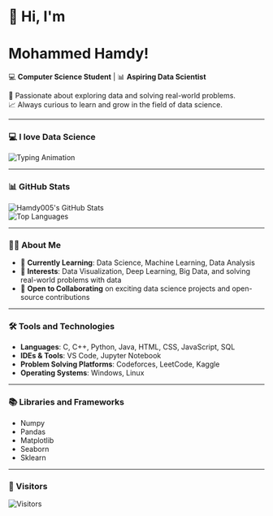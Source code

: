 # 👋 Hi, I'm
# Mohammed Hamdy!  
💻 **Computer Science Student** | 📊 **Aspiring Data Scientist**  

🌟 Passionate about exploring data and solving real-world problems.  
📈 Always curious to learn and grow in the field of data science.  

---

### 💻 I love Data Science  
![Typing Animation](https://readme-typing-svg.herokuapp.com?font=Fira+Code&size=24&duration=3000&pause=500&color=FF5733&center=true&vCenter=true&width=500&lines=I+Love+Data+Science)

---

### 📊 GitHub Stats  
![Hamdy005's GitHub Stats](https://github-readme-stats.vercel.app/api?username=Hamdy005&show_icons=true&theme=radical)  
![Top Languages](https://github-readme-stats.vercel.app/api/top-langs/?username=Hamdy005&layout=compact&theme=radical)

---

### 🧑‍💻 About Me  
- 💼 **Currently Learning**: Data Science, Machine Learning, Data Analysis  
- 🚀 **Interests**: Data Visualization, Deep Learning, Big Data, and solving real-world problems with data  
- 🌱 **Open to Collaborating** on exciting data science projects and open-source contributions  

---

### 🛠 Tools and Technologies  
- **Languages**: C, C++, Python, Java, HTML, CSS, JavaScript, SQL  
- **IDEs & Tools**: VS Code, Jupyter Notebook  
- **Problem Solving Platforms**: Codeforces, LeetCode, Kaggle  
- **Operating Systems**: Windows, Linux  

---

### 📚 Libraries and Frameworks  
- Numpy  
- Pandas  
- Matplotlib  
- Seaborn  
- Sklearn  

---

### 🧮 Visitors  
![Visitors](https://visitor-badge.laobi.icu/badge?page_id=Hamdy005.Hamdy005)
